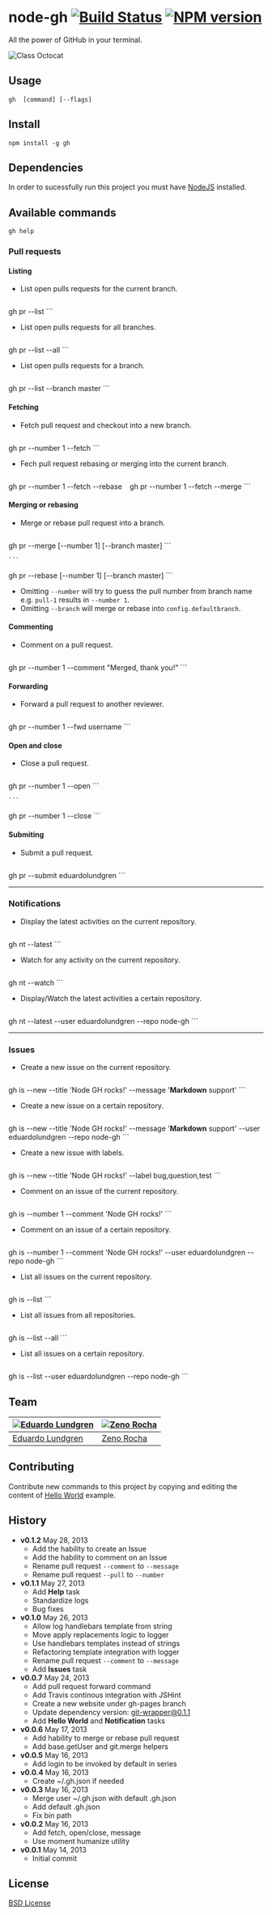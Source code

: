 # node-gh [![Build Status](https://secure.travis-ci.org/eduardolundgren/node-gh.png?branch=master)](https://travis-ci.org/eduardolundgren/node-gh) [![NPM version](https://badge.fury.io/js/gh.png)](http://badge.fury.io/js/gh)

All the power of GitHub in your terminal.

![Class Octocat](http://eduardolundgren.github.io/node-gh/images/class-octocat.jpg)

## Usage

    gh  [command] [--flags]

## Install

    npm install -g gh

## Dependencies

In order to sucessfully run this project you must have [NodeJS](http://nodejs.org/download/) installed.

## Available commands

```
gh help
```

### Pull requests

#### Listing

* List open pulls requests for the current branch.

    ```
gh pr --list
    ```

* List open pulls requests for all branches.

    ```
gh pr --list --all
    ```

* List open pulls requests for a branch.

    ```
gh pr --list --branch master
    ```

#### Fetching

* Fetch pull request and checkout into a new branch.

    ```
gh pr --number 1 --fetch
    ```

* Fech pull request rebasing or merging into the current branch.

    ```
gh pr --number 1 --fetch --rebase
    ```
    ```
gh pr --number 1 --fetch --merge
    ```

#### Merging or rebasing

* Merge or rebase pull request into a branch.

    ```
gh pr --merge [--number 1] [--branch master]
    ```

    ```
gh pr --rebase [--number 1] [--branch master]
    ```

* Omitting `--number` will try to guess the pull number from branch name e.g. `pull-1` results in `--number 1`.
* Omitting `--branch` will merge or rebase into `config.defaultbranch`.

#### Commenting

* Comment on a pull request.

    ```
gh pr --number 1 --comment "Merged, thank you!"
    ```

#### Forwarding

* Forward a pull request to another reviewer.

    ```
gh pr --number 1 --fwd username
    ```

#### Open and close

* Close a pull request.

    ```
gh pr --number 1 --open
    ```

    ```
gh pr --number 1 --close
    ```

#### Submiting

* Submit a pull request.

    ```
gh pr --submit eduardolundgren
    ```

---

### Notifications

* Display the latest activities on the current repository.

    ```
gh nt --latest
    ```

* Watch for any activity on the current repository.

    ```
gh nt --watch
    ```

* Display/Watch the latest activities a certain repository.

    ```
gh nt --latest --user eduardolundgren --repo node-gh
    ```

---

### Issues

* Create a new issue on the current repository.

    ```
gh is --new --title 'Node GH rocks!' --message '**Markdown** support'
    ```

* Create a new issue on a certain repository.

    ```
gh is --new --title 'Node GH rocks!' --message '**Markdown** support' --user eduardolundgren --repo node-gh
    ```

* Create a new issue with labels.

    ```
gh is --new --title 'Node GH rocks!' --label bug,question,test
    ```

* Comment on an issue of the current repository.

    ```
gh is --number 1 --comment 'Node GH rocks!'
    ```

* Comment on an issue of a certain repository.

    ```
gh is --number 1 --comment 'Node GH rocks!' --user eduardolundgren --repo node-gh
    ```

* List all issues on the current repository.

    ```
gh is --list
    ```

* List all issues from all repositories.

    ```
gh is --list --all
    ```

* List all issues on a certain repository.

    ```
gh is --list --user eduardolundgren --repo node-gh
    ```

## Team

[![Eduardo Lundgren](http://gravatar.com/avatar/42327de520e674a6d1686845b30778d0?s=70)](https://github.com/eduardolundgren/) | [![Zeno Rocha](http://gravatar.com/avatar/e190023b66e2b8aa73a842b106920c93?s=70)](https://github.com/zenorocha/)
--- | ---
[Eduardo Lundgren](https://github.com/eduardolundgren/) | [Zeno Rocha](https://github.com/zenorocha/)

## Contributing

Contribute new commands to this project by copying and editing the content of [Hello World](https://github.com/eduardolundgren/node-gh/blob/master/lib/cmds/hello.js) example.

## History

* **v0.1.2** May 28, 2013
    * Add the hability to create an Issue
    * Add the hability to comment on an Issue
    * Rename pull request `--comment` to `--message`
    * Rename pull request `--pull` to `--number`
* **v0.1.1** May 27, 2013
    * Add **Help** task
    * Standardize logs
    * Bug fixes
* **v0.1.0** May 26, 2013
	* Allow log handlebars template from string
	* Move apply replacements logic to logger
    * Use handlebars templates instead of strings
    * Refactoring template integration with logger
    * Rename pull request `--comment` to `--message`
    * Add **Issues** task
* **v0.0.7** May 24, 2013
    * Add pull request forward command
    * Add Travis continous integration with JSHint
    * Create a new website under gh-pages branch
    * Update dependency version: git-wrapper@0.1.1
    * Add **Hello World** and **Notification** tasks
* **v0.0.6** May 17, 2013
    * Add hability to merge or rebase pull request
    * Add base.getUser and git.merge helpers
* **v0.0.5** May 16, 2013
    * Add login to be invoked by default in series
* **v0.0.4** May 16, 2013
    * Create ~/.gh.json if needed
* **v0.0.3** May 16, 2013
    * Merge user ~/.gh.json with default .gh.json
    * Add default .gh.json
    * Fix bin path
* **v0.0.2** May 16, 2013
    * Add fetch, open/close, message
    * Use moment humanize utility
* **v0.0.1** May 14, 2013
    * Initial commit

## License

[BSD License](https://github.com/eduardolundgren/node-gh/blob/master/README.md)